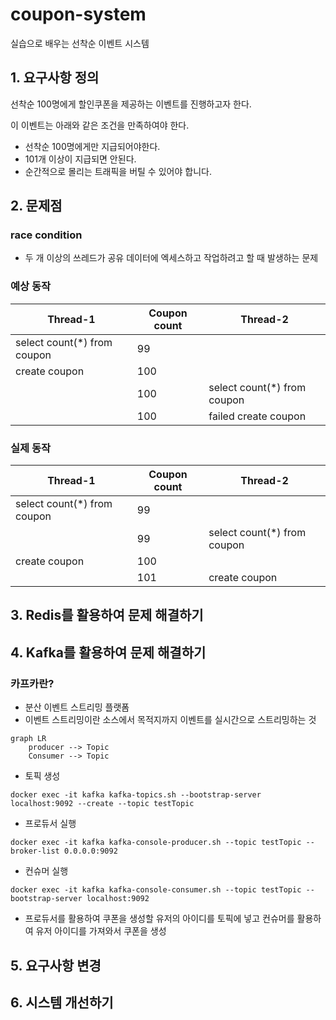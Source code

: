 # coupon-system
실습으로 배우는 선착순 이벤트 시스템


## 1. 요구사항 정의
선착순 100명에게 할인쿠폰을 제공하는 이벤트를 진행하고자 한다.

이 이벤트는 아래와 같은 조건을 만족하여야 한다.
- 선착순 100명에게만 지급되어야한다.
- 101개 이상이 지급되면 안된다.
- 순간적으로 몰리는 트래픽을 버틸 수 있어야 합니다.


## 2. 문제점

### race condition 
- 두 개 이상의 쓰레드가 공유 데이터에 엑세스하고 작업하려고 할 때 발생하는 문제

### 예상 동작

|Thread-1|Coupon count|Thread-2|
|--|--|--|
|select count(*) from coupon|99| |
|create coupon|100| |
| | 100 | select count(*) from coupon|
| | 100 | failed create coupon|

### 실제 동작

|Thread-1|Coupon count|Thread-2|
|--|--|--|
|select count(*) from coupon | 99 | |
| | 99 | select count(*) from coupon |
| create coupon | 100 | |
| | 101 | create coupon |


## 3. Redis를 활용하여 문제 해결하기

## 4. Kafka를 활용하여 문제 해결하기 
### 카프카란?
- 분산 이벤트 스트리밍 플랫폼
- 이벤트 스트리밍이란 소스에서 목적지까지 이벤트를 실시간으로 스트리밍하는 것


```mermaid
graph LR
    producer --> Topic
    Consumer --> Topic
```

- 토픽 생성

```
docker exec -it kafka kafka-topics.sh --bootstrap-server localhost:9092 --create --topic testTopic
```

- 프로듀서 실행
```
docker exec -it kafka kafka-console-producer.sh --topic testTopic --broker-list 0.0.0.0:9092
```


- 컨슈머 실행 
```
docker exec -it kafka kafka-console-consumer.sh --topic testTopic --bootstrap-server localhost:9092
```

- 프로듀서를 활용하여 쿠폰을 생성할 유저의 아이디를 토픽에 넣고 컨슈머를 활용하여 유저 아이디를 가져와서 쿠폰을 생성

## 5. 요구사항 변경

## 6. 시스템 개선하기